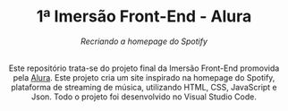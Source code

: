 <h1 align="center">1ª Imersão Front-End - Alura</h1>
<div align="center"><i>Recriando a homepage do Spotify</i><br><br>

Este repositório trata-se do projeto final da Imersão Front-End promovida pela [Alura](https://www.alura.com.br/). Este projeto cria um site inspirado na homepage do Spotify, plataforma de streaming de música, utilizando HTML, CSS, JavaScript e Json. Todo o projeto foi desenvolvido no Visual Studio Code.
